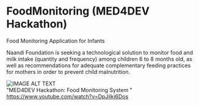 # FoodMonitoring (MED4DEV Hackathon)
Food Monitoring Application for Infants 

Naandi Foundation is seeking a technological solution to monitor food and milk intake (quantity and frequency) among children 6 to 8 months old, as well as recommendations for adequate complementary feeding practices for mothers in order to prevent child malnutrition.



![IMAGE ALT TEXT](https://img.youtube.com/vi/DpJilkj6Dos/0.jpg)
<br/>
"MED4DEV Hackathon: Food Monitoring System " https://www.youtube.com/watch?v=DpJilkj6Dos 



